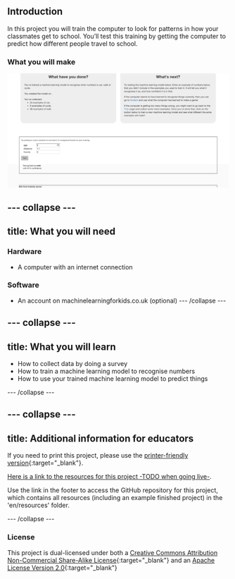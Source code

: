 ## Introduction

In this project you will train the computer to look for patterns in how your classmates get to school. You’ll test this training by getting the computer to predict how different people travel to school. 

### What you will make

![The machine learning model predicting an answer](images/test.png)

--- collapse ---
---
title: What you will need
---

### Hardware
+ A computer with an internet connection

### Software
+ An account on machinelearningforkids.co.uk (optional)
--- /collapse ---

--- collapse ---
---
title: What you will learn
---
+ How to collect data by doing a survey
+ How to train a machine learning model to recognise numbers
+ How to use your trained machine learning model to predict things

--- /collapse ---

--- collapse ---
---
title: Additional information for educators
---

If you need to print this project, please use the [printer-friendly version](https://projects.raspberrypi.org/en/projects/journey-to-school/print){:target="_blank"}.

[Here is a link to the resources for this project -TODO when going live-](http://rpf.io/project-name-go).

Use the link in the footer to access the GitHub repository for this project, which contains all resources (including an example finished project) in the 'en/resources' folder.

--- /collapse ---

### License

This project is dual-licensed under both a [Creative Commons Attribution Non-Commercial Share-Alike License](http://creativecommons.org/licenses/by-nc-sa/4.0/){:target="_blank"} and an [Apache License Version 2.0](http://www.apache.org/licenses/LICENSE-2.0){:target="_blank"}
